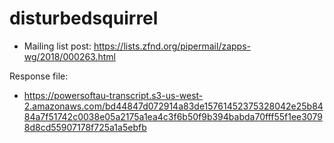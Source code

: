 # disturbedsquirrel

* Mailing list post: <https://lists.zfnd.org/pipermail/zapps-wg/2018/000263.html>

Response file:

* <https://powersoftau-transcript.s3-us-west-2.amazonaws.com/bd44847d072914a83de15761452375328042e25b8484a7f51742c0038e05a2175a1ea4c3f6b50f9b394babda70fff55f1ee30798d8cd55907178f725a1a5ebfb>
